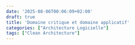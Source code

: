 ```yaml
---
date: '2025-08-06T00:06:09+02:00'
draft: true
title: 'Domaine critique et domaine applicatif'
categories: ["Architecture Logicielle"]
tags: ["Clean Architecture"]
---
```

